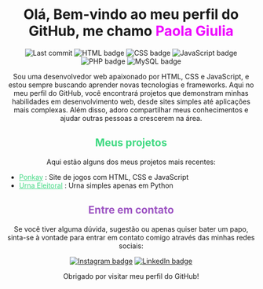 <h1 align="center">Olá, Bem-vindo ao meu perfil do GitHub, me chamo <span style="color:#ee00ff;">Paola Giulia</span> </h1>

<p align="center">

  <img src="https://img.shields.io/github/last-commit/Otapat/ponkay?style=flat" alt="Last commit" />
  <img src="https://img.shields.io/badge/-HTML-e34f26?style=flat&logo=html5&logoColor=white" alt="HTML badge" />
  <img src="https://img.shields.io/badge/-CSS-1572b6?style=flat&logo=css3&logoColor=white" alt="CSS badge" />
  <img src="https://img.shields.io/badge/-JavaScript-f7df1e?style=flat&logo=javascript&logoColor=white" alt="JavaScript badge" />
  <img src="https://img.shields.io/badge/-PHP-8892BF?style=flat&logo=php&logoColor=white" alt="PHP badge" />
  <img src="https://img.shields.io/badge/-MySQL-4479A1?style=flat&logo=mysql&logoColor=white" alt="MySQL badge" />
</p>


<p align="center">Sou uma desenvolvedor web apaixonado por HTML, CSS e JavaScript, e estou sempre buscando aprender novas tecnologias e frameworks. Aqui no meu perfil do GitHub, você encontrará projetos que demonstram minhas habilidades em desenvolvimento web, desde sites simples até aplicações mais complexas. Além disso, adoro compartilhar meus conhecimentos e ajudar outras pessoas a crescerem na área.</p>

<h2 align="center" style ='color:#40d982'>Meus projetos</h2>

<p align="center">Aqui estão alguns dos meus projetos mais recentes:</p>

<ul>
  <li><a style ='color:#40d982' href="https://github.com/Otapat/Ponkay">Ponkay</a> : Site de jogos com HTML, CSS e JavaScript</li>
  <li><a style ='color:#40d982' href="https://github.com/Otapat/URNA-ELEITORAL">Urna Eleitoral</a> : Urna simples apenas em Python</li>
  
</ul>

<h2 align="center" style ='color:#9d55c3;'>Entre em contato</h2>

<p align="center">Se você tiver alguma dúvida, sugestão ou apenas quiser bater um papo, sinta-se à vontade para entrar em contato comigo através das minhas redes sociais:</p>

<p align="center">
<a href="https://www.instagram.com/paola_giulia/"><img src="https://img.shields.io/badge/-Instagram-E4405F?style=flat&logo=instagram&logoColor=white" alt="Instagram badge" /></a>
  <a href="https://www.linkedin.com/in/paola-giulia-graciano-41a652129/"><img src="https://img.shields.io/badge/-LinkedIn-0077B5?style=flat&logo=linkedin&logoColor=white" alt="LinkedIn badge" /></a>
  
</p>

<p align="center">Obrigado por visitar meu perfil do GitHub!</p>
